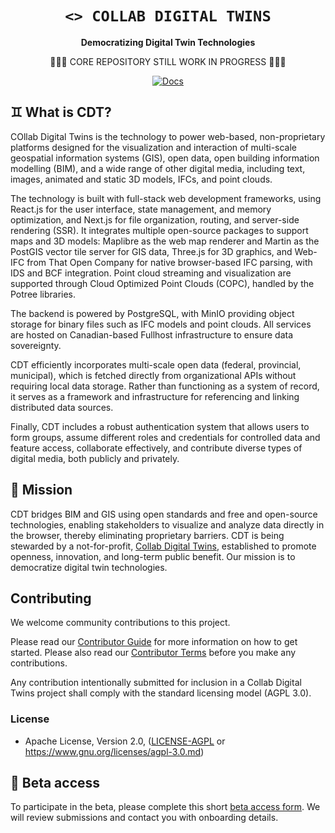 <!-- Allow this file to not have a first line heading -->
<!-- markdownlint-disable-file MD041 no-emphasis-as-heading -->

<!-- inline html -->
<!-- markdownlint-disable-file MD033 -->

<div align="center">

# `<> COLLAB DIGITAL TWINS`


**Democratizing Digital Twin Technologies**

🚧🚧🚧 CORE REPOSITORY STILL WORK IN PROGRESS 🚧🚧🚧

<!-- CHANGE TO CDT -->
<!-- [![CDT](https://img.shields.io/badge/embark-open%20source-blueviolet.svg)](collabdt.org/dev) -->
<!--  [![CDT](https://img.shields.io/badge/discord-ark-%237289da.svg?logo=discord)](https://discord.gg/... replace with CDT discord) -->
[![Docs](https://docs.rs/rust-gpu/badge.svg)](collabdt.org/docs)
<!-- [![Git Docs](https://img.shields.io/badge/git%20main%20docs-published-blue)](DOCS.md) -->
<!-- [![dependency status](https://deps.rs/repo/github/EmbarkStudios/rust-gpu/status.svg)](https://deps.rs/repo/github/EmbarkStudios/rust-gpu) -->
</div>

## ♊ What is CDT?

COllab Digital Twins is the technology to power web-based, non-proprietary platforms designed for the visualization and interaction of multi-scale geospatial information systems (GIS), open data, open building information modelling (BIM), and a wide range of other digital media, including text, images, animated and static 3D models, IFCs, and point clouds.

The technology is built with full-stack web development frameworks, using React.js for the user interface, state management, and memory optimization, and Next.js for file organization, routing, and server-side rendering (SSR). It integrates multiple open-source packages to support maps and 3D models: Maplibre as the web map renderer and Martin as the PostGIS vector tile server for GIS data, Three.js for 3D graphics, and Web-IFC from That Open Company for native browser-based IFC parsing, with IDS and BCF integration. Point cloud streaming and visualization are supported through Cloud Optimized Point Clouds (COPC), handled by the Potree libraries.

The backend is powered by PostgreSQL, with MinIO providing object storage for binary files such as IFC models and point clouds. All services are hosted on Canadian-based Fullhost infrastructure to ensure data sovereignty.

CDT efficiently incorporates multi-scale open data (federal, provincial, municipal), which is fetched directly from organizational APIs without requiring local data storage. Rather than functioning as a system of record, it serves as a framework and infrastructure for referencing and linking distributed data sources.

Finally, CDT includes a robust authentication system that allows users to form groups, assume different roles and credentials for controlled data and feature access, collaborate effectively, and contribute diverse types of digital media, both publicly and privately.

## 🧭 Mission

CDT bridges BIM and GIS using open standards and free and open-source technologies, enabling stakeholders to visualize and analyze data directly in the browser, thereby eliminating proprietary barriers.
CDT is being stewarded by a not-for-profit, <a href="www.collabdt.org">Collab Digital Twins</a>, established to promote openness, innovation, and long-term public benefit. Our mission is to democratize digital twin technologies. 

## Contributing

<!-- [![Contributor Covenant](https://img.shields.io/badge/contributor%20covenant-v1.4-ff69b4.svg)](CODE_OF_CONDUCT.md) -->

We welcome community contributions to this project.

Please read our [Contributor Guide](CONTRIBUTING.md) for more information on how to get started.
Please also read our [Contributor Terms](CONTRIBUTING.md#contributor-terms) before you make any contributions.

Any contribution intentionally submitted for inclusion in a Collab Digital Twins project shall comply with the standard licensing model (AGPL 3.0). 
<!-- and therefore be dual licensed as described below, without any additional terms or conditions: -->

### License

<!-- This contribution is dual licensed under EITHER OF -->

- Apache License, Version 2.0, ([LICENSE-AGPL](LICENSE) or <https://www.gnu.org/licenses/agpl-3.0.md>)

## 🚀 Beta access

To participate in the beta, please complete this short <a href="https://docs.google.com/forms/d/e/1FAIpQLScB12Qc7khiOk4a_E753jDccx6026AjO-_FINBKoZZZtkmqnA/viewform" target="_blank" rel="noopener">beta access form</a>. We will review submissions and contact you with onboarding details.


